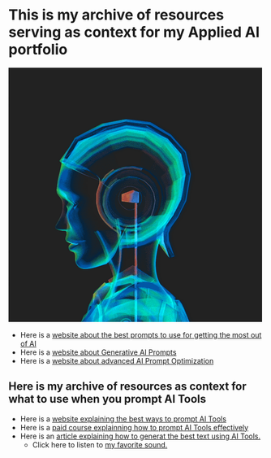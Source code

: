 # This is my archive of resources serving as context for my Applied AI portfolio
![Alt text for your GIF](https://raw.githubusercontent.com/afarr11/context-streams-for-applied-ai/main/ai-humanoid-dace-spinning-vtwfyek9t4e3n076.gif)
- Here is a [website about the best prompts to use for getting the most out of AI](https://www.forbes.com/sites/lanceeliot/2024/05/09/the-best-prompt-engineering-techniques-for-getting-the-most-out-of-generative-ai/)
- Here is a [website about Generative AI Prompts](https://hatchworks.com/blog/gen-ai/generative-ai-prompt-guide/)
- Here is a [website about advanced AI Prompt Optimization](https://influencermarketinghub.com/ai-prompt-optimization/)

## Here is my archive of resources as context for what to use when you prompt AI Tools

- Here is a [website explaining the best ways to prompt AI Tools](https://mitsloanedtech.mit.edu/ai/basics/effective-prompts/)
- Here is a [paid course explainning how to prompt AI Tools effectively](https://www.udemy.com/course/ai-prompt-writing/?utm_source=bing&utm_medium=udemyads&utm_campaign=BG-Search_DSA_Beta_Prof_la.EN_cc.US&campaigntype=Search&portfolio=Bing&language=EN&product=Course&test=&audience=DSA&topic=&priority=Beta&utm_content=deal4584&utm_term=_._ag_1328212424496158_._ad__._kw_IT+en_._de_c_._dm__._pl__._ti_dat-2334812942136071%3Aloc-190_._li_90537_._pd__._&matchtype=b&msclkid=061758d3bad61d4984bc3e0e4c9b19bc&couponCode=NVD20PMUS)
- Here is an [article explaining how to generat the best text using AI Tools.](https://www.grammarly.com/a/ai?utm_source=bing&utm_medium=cpc&utm_campaign=627242192&utm_content=81363985442653&utm_term=ai&keywordid=81364178706676&targetid=kwd-81364178706676:loc-190&adgroup=1301822898314502&device=c&matchtype=p&network=o&extension=&clickid=e8d806eff5641c17533460320329fe47&&msclkid=e8d806eff5641c17533460320329fe47&utm_source=bing&utm_medium=cpc&utm_campaign=2023%20-%20Search%20-%20T1%20-%20United%20States%20-%20AI&utm_term=ai&utm_content=General%20-%20Artificial%20Intelligence&gclid=e8d806eff5641c17533460320329fe47&gclsrc=3p.ds)
  - Click here to listen to [my favorite sound.](https://github.com/afarr11/context-streams-for-applied-ai/blob/main/weezer-riff-made-with-Voicemod.mp3)
